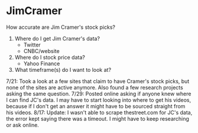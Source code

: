 # JimCramer
How accurate are Jim Cramer's stock picks?

1. Where do I get Jim Cramer's data?
    - Twitter
    - CNBC/website
2. Where do I stock price data?
    - Yahoo Finance
3. What timeframe(s) do I want to look at?


7/21: Took a look at a few sites that claim to have Cramer's stock picks, but none of the sites are active anymore. Also found a few research projects asking the same question.
7/29: Posted online asking if anyone knew where I can find JC's data. I may have to start looking into where to get his videos, because if I don't get an answer it might have to be sourced straight from his videos.
8/17: Update: I wasn't able to scrape thestreet.com for JC's data, the error kept saying there was a timeout. I might have to keep researching or ask online.
